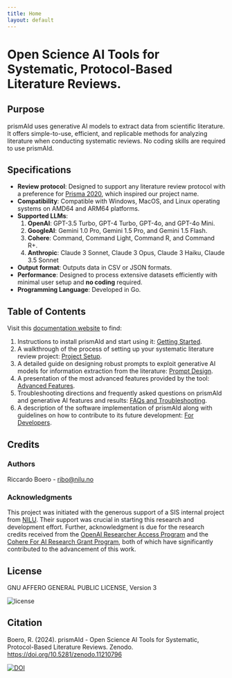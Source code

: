 ```yaml
---
title: Home
layout: default
---
```


# Open Science AI Tools for Systematic, Protocol-Based Literature Reviews.

## Purpose
prismAId uses generative AI models to extract data from scientific literature. It offers simple-to-use, efficient, and replicable methods for analyzing literature when conducting systematic reviews. No coding skills are required to use prismAId.

## Specifications
- **Review protocol**: Designed to support any literature review protocol with a preference for [Prisma 2020](https://www.prisma-statement.org/prisma-2020), which inspired our project name.
- **Compatibility**: Compatible with Windows, MacOS, and Linux operating systems on AMD64 and ARM64 platforms.
- **Supported LLMs**: 
    1. **OpenAI**: GPT-3.5 Turbo, GPT-4 Turbo, GPT-4o, and GPT-4o Mini.
    2. **GoogleAI**: Gemini 1.0 Pro, Gemini 1.5 Pro, and Gemini 1.5 Flash.
    3. **Cohere**: Command, Command Light, Command R, and Command R+.
    4. **Anthropic**: Claude 3 Sonnet, Claude 3 Opus, Claude 3 Haiku, Claude 3.5 Sonnet
- **Output format**: Outputs data in CSV or JSON formats.
- **Performance**: Designed to process extensive datasets efficiently with minimal user setup and **no coding** required.
- **Programming Language**: Developed in Go.

## Table of Contents
Visit this [documentation website](https://open-and-sustainable.github.io/prismAId/) to find: 
1. Instructions to install prismAId and start using it: [Getting Started](getting-started).
2. A walkthrough of the process of setting up your systematic literature review project: [Project Setup](project-setup).
3. A detailed guide on designing robust prompts to exploit generative AI models for information extraction from the literature: [Prompt Design](prompt-design).
4. A presentation of the most advanced features provided by the tool: [Advanced Features](advanced-features).
5. Troubleshooting directions and frequently asked questions on prismAId and generative AI features and results: [FAQs and Troubleshooting](faqs).
6. A description of the software implementation of prismAId along with guidelines on how to contribute to its future development: [For Developers](for-developers).


## Credits
### Authors
Riccardo Boero - ribo@nilu.no

### Acknowledgments
This project was initiated with the generous support of a SIS internal project from [NILU](https://nilu.com). Their support was crucial in starting this research and development effort. Further, acknowledgment is due for the research credits received from the [OpenAI Researcher Access Program](https://grants.openai.com/prog/openai_researcher_access_program/) and the [Cohere For AI Research Grant Program](https://share.hsforms.com/1aF5ZiZDYQqCOd8JSzhUBJQch5vw?ref=txt.cohere.com), both of which have significantly contributed to the advancement of this work.

## License
GNU AFFERO GENERAL PUBLIC LICENSE, Version 3

![license](https://www.gnu.org/graphics/agplv3-155x51.png)

## Citation
Boero, R. (2024). prismAId - Open Science AI Tools for Systematic, Protocol-Based Literature Reviews. Zenodo. https://doi.org/10.5281/zenodo.11210796

[![DOI](https://zenodo.org/badge/DOI/10.5281/zenodo.11210796.svg)](https://doi.org/10.5281/zenodo.11210796)

<div id="wcb" class="carbonbadge"></div>
<script src="https://unpkg.com/website-carbon-badges@1.1.3/b.min.js" defer></script>